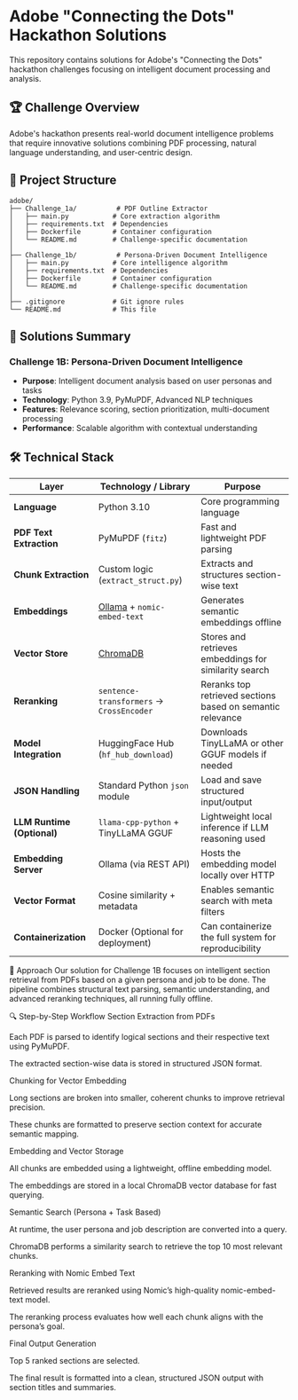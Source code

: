 # Adobe "Connecting the Dots" Hackathon Solutions

This repository contains solutions for Adobe's "Connecting the Dots" hackathon challenges focusing on intelligent document processing and analysis.

## 🏆 Challenge Overview

Adobe's hackathon presents real-world document intelligence problems that require innovative solutions combining PDF processing, natural language understanding, and user-centric design.

## 📁 Project Structure

```
adobe/
├── Challenge_1a/          # PDF Outline Extractor
│   ├── main.py           # Core extraction algorithm
│   ├── requirements.txt  # Dependencies
│   ├── Dockerfile        # Container configuration
│   └── README.md         # Challenge-specific documentation
│
├── Challenge_1b/          # Persona-Driven Document Intelligence
│   ├── main.py           # Core intelligence algorithm
│   ├── requirements.txt  # Dependencies
│   ├── Dockerfile        # Container configuration
│   └── README.md         # Challenge-specific documentation
│
├── .gitignore            # Git ignore rules
└── README.md             # This file
```
## 🚀 Solutions Summary

### Challenge 1B: Persona-Driven Document Intelligence
- **Purpose**: Intelligent document analysis based on user personas and tasks
- **Technology**: Python 3.9, PyMuPDF, Advanced NLP techniques
- **Features**: Relevance scoring, section prioritization, multi-document processing
- **Performance**: Scalable algorithm with contextual understanding

## 🛠️ Technical Stack

| Layer                      | Technology / Library                               | Purpose                                                    |
| -------------------------- | -------------------------------------------------- | ---------------------------------------------------------- |
| **Language**               | Python 3.10                                        | Core programming language                                  |
| **PDF Text Extraction**    | PyMuPDF (`fitz`)                                   | Fast and lightweight PDF parsing                           |
| **Chunk Extraction**       | Custom logic (`extract_struct.py`)                 | Extracts and structures section-wise text                  |
| **Embeddings**             | [Ollama](https://ollama.com/) + `nomic-embed-text` | Generates semantic embeddings offline                      |
| **Vector Store**           | [ChromaDB](https://www.trychroma.com/)             | Stores and retrieves embeddings for similarity search      |
| **Reranking**              | `sentence-transformers` → `CrossEncoder`           | Reranks top retrieved sections based on semantic relevance |
| **Model Integration**      | HuggingFace Hub (`hf_hub_download`)                | Downloads TinyLLaMA or other GGUF models if needed         |
| **JSON Handling**          | Standard Python `json` module                      | Load and save structured input/output                      |
| **LLM Runtime (Optional)** | `llama-cpp-python` + TinyLLaMA GGUF                | Lightweight local inference if LLM reasoning used          |
| **Embedding Server**       | Ollama (via REST API)                              | Hosts the embedding model locally over HTTP                |
| **Vector Format**          | Cosine similarity + metadata                       | Enables semantic search with meta filters                  |
| **Containerization**       | Docker (Optional for deployment)                   | Can containerize the full system for reproducibility       |












🧠 Approach
Our solution for Challenge 1B focuses on intelligent section retrieval from PDFs based on a given persona and job to be done. The pipeline combines structural text parsing, semantic understanding, and advanced reranking techniques, all running fully offline.

🔍 Step-by-Step Workflow
Section Extraction from PDFs

Each PDF is parsed to identify logical sections and their respective text using PyMuPDF.

The extracted section-wise data is stored in structured JSON format.

Chunking for Vector Embedding

Long sections are broken into smaller, coherent chunks to improve retrieval precision.

These chunks are formatted to preserve section context for accurate semantic mapping.

Embedding and Vector Storage

All chunks are embedded using a lightweight, offline embedding model.

The embeddings are stored in a local ChromaDB vector database for fast querying.

Semantic Search (Persona + Task Based)

At runtime, the user persona and job description are converted into a query.

ChromaDB performs a similarity search to retrieve the top 10 most relevant chunks.

Reranking with Nomic Embed Text

Retrieved results are reranked using Nomic’s high-quality nomic-embed-text model.

The reranking process evaluates how well each chunk aligns with the persona’s goal.

Final Output Generation

Top 5 ranked sections are selected.

The final result is formatted into a clean, structured JSON output with section titles and summaries.
